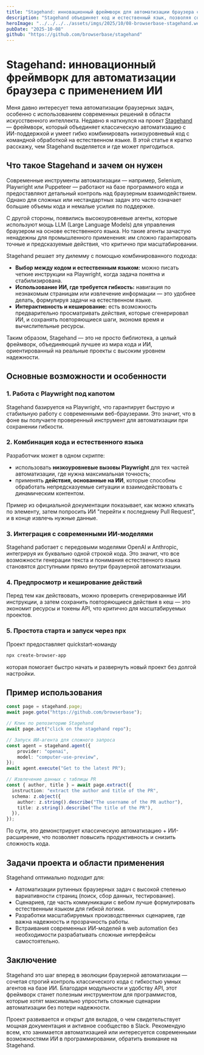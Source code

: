 ```yaml
---
title: "Stagehand: инновационный фреймворк для автоматизации браузера с применением ИИ"
description: "Stagehand объединяет код и естественный язык, позволяя создавать надежные браузерные автоматизации с использованием моделей OpenAI и Anthropic."
heroImage: "../../../../assets/imgs/2025/10/08-browserbase-stagehand.webp"
pubDate: "2025-10-08"
github: "https://github.com/browserbase/stagehand"
---
```


# Stagehand: инновационный фреймворк для автоматизации браузера с применением ИИ

Меня давно интересует тема автоматизации браузерных задач, особенно с использованием современных решений в области искусственного интеллекта. Недавно я наткнулся на проект [Stagehand](https://github.com/browserbase/stagehand) — фреймворк, который объединяет классическую автоматизацию с ИИ-поддержкой и умеет гибко комбинировать низкоуровневый код с командной обработкой на естественном языке. В этой статье я кратко расскажу, чем Stagehand выделяется и где может пригодиться.


## Что такое Stagehand и зачем он нужен

Современные инструменты автоматизации — например, Selenium, Playwright или Puppeteer — работают на базе программного кода и предоставляют детальный контроль над браузерным взаимодействием. Однако для сложных или нестандартных задач это часто означает большие объемы кода и немалые усилия по поддержке.

С другой стороны, появились высокоуровневые агенты, которые используют мощь LLM (Large Language Models) для управления браузером на основе естественного языка. Но такие агенты зачастую ненадежны для промышленного применения: им сложно гарантировать точные и предсказуемые действия, что критично при масштабировании.

Stagehand решает эту дилемму с помощью комбинированного подхода:

- **Выбор между кодом и естественным языком:** можно писать четкие инструкции на Playwright, когда задача понятна и стабилизирована.
- **Использование ИИ, где требуется гибкость:** навигация по незнакомым страницам или извлечение информации — это удобнее делать, формулируя задачи на естественном языке.
- **Интерактивность и кеширование:** есть возможность предварительно просматривать действия, которые сгенерировал ИИ, и сохранять повторяющиеся шаги, экономя время и вычислительные ресурсы.

Таким образом, Stagehand — это не просто библиотека, а целый фреймворк, объединяющий лучшее из мира кода и ИИ, ориентированный на реальные проекты с высоким уровнем надежности.


## Основные возможности и особенности

### 1. Работа с Playwright под капотом

Stagehand базируется на Playwright, что гарантирует быструю и стабильную работу с современными веб-браузерами. Это значит, что в фоне вы получаете проверенный инструмент для автоматизации при сохранении гибкости.

### 2. Комбинация кода и естественного языка

Разработчик может в одном скрипте:

- использовать **низкоуровневые вызовы Playwright** для тех частей автоматизации, где нужна максимальная точность;
- применять **действия, основанные на ИИ**, которые способны обработать непредсказуемые ситуации и взаимодействовать с динамическим контентом.

Пример из официальной документации показывает, как можно кликать по элементу, затем попросить ИИ "перейти к последнему Pull Request", и в конце извлечь нужные данные.

### 3. Интеграция с современными ИИ-моделями

Stagehand работает с передовыми моделями OpenAI и Anthropic, интегрируя их буквально одной строкой кода. Это значит, что все возможности генерации текста и понимания естественного языка становятся доступными прямо внутри браузерной автоматизации.

### 4. Предпросмотр и кеширование действий

Перед тем как действовать, можно проверить сгенерированные ИИ инструкции, а затем сохранить повторяющиеся действия в кеш — это экономит ресурсы и токены API, что критично для масштабируемых проектов.

### 5. Простота старта и запуск через npx

Проект предоставляет quickstart-команду

```bash
npx create-browser-app
```

которая помогает быстро начать и развернуть новый проект без долгой настройки.


## Пример использования

```typescript
const page = stagehand.page;
await page.goto("https://github.com/browserbase");

// Клик по репозиторию Stagehand
await page.act("click on the stagehand repo");

// Запуск ИИ-агента для сложного запроса
const agent = stagehand.agent({
    provider: "openai",
    model: "computer-use-preview",
});
await agent.execute("Get to the latest PR");

// Извлечение данных с таблицы PR
const { author, title } = await page.extract({
  instruction: "extract the author and title of the PR",
  schema: z.object({
    author: z.string().describe("The username of the PR author"),
    title: z.string().describe("The title of the PR"),
  }),
});
```

По сути, это демонстрирует классическую автоматизацию + ИИ-расширение, что позволяет повысить продуктивность и снизить сложность кода.


## Задачи проекта и области применения

Stagehand оптимально подходит для:

- Автоматизации рутинных браузерных задач с высокой степенью вариативности страниц (поиск, сбор данных, тестирование).
- Сценариев, где часть коммуникации с вебом лучше формулировать естественным языком для гибкой логики.
- Разработки масштабируемых производственных сценариев, где важна надежность и прозрачность работы.
- Встраивания современных ИИ-моделей в web automation без необходимости разрабатывать сложные интерфейсы самостоятельно.


## Заключение

Stagehand это шаг вперед в эволюции браузерной автоматизации — сочетая строгий контроль классического кода с гибкостью умных агентов на базе ИИ. Благодаря модульности и удобству API, этот фреймворк станет полезным инструментом для программистов, которые хотят максимально упростить сложные сценарии автоматизации без потери надежности.

Проект развивается и открыт для вкладов, о чем свидетельствует мощная документация и активное сообщество в Slack. Рекомендую всем, кто занимается автоматизацией или интересуется современными возможностями ИИ в программировании, обратить внимание на Stagehand.